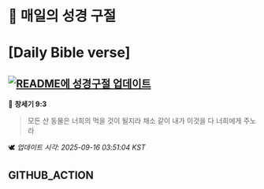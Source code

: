 # 🙏 매일의 성경 구절
# [Daily Bible verse]
## [![README에 성경구절 업데이트](https://github.com/DONGSUKA/first_test/actions/workflows/update-readme-bible.yml/badge.svg)](https://github.com/DONGSUKA/first_test/actions/workflows/update-readme-bible.yml)
<!-- START_BIBLE_VERSE -->
📖 **창세기 9:3**
> 모든 산 동물은 너희의 먹을 것이 될지라 채소 같이 내가 이것을 다 너희에게 주노라

🕊️ _업데이트 시각: 2025-09-16 03:51:04 KST_
  <!-- END_BIBLE_VERSE -->
## GITHUB_ACTION

